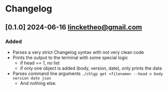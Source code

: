 # Changelog

## [0.1.0] 2024-06-16 <lincketheo@gmail.com>

### Added

- Parses a very strict Changelog syntax with not very clean code
- Prints the output to the terminal with some special logic
    - if head == 1, no list 
    - if only one object is added (body, version, date), only prints the data
- Parses command line arguments `./chlgp get <filename> --head n body version date json`
    - And nothing else. 

